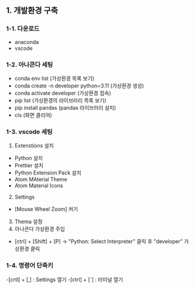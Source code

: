 ## 1. 개발환경 구축
### 1-1. 다운로드
- anaconda
- vscode

### 1-2. 아나콘다 세팅
- conda env list (가상환경 목록 보기)
- conda create -n developer python=3.11 (가상환경 생성)
- conda activate developer (가상환경 접속)
- pip list (가상환경의 라이브러리 목록 보기)
- pip install pandas (pandas 라이브러리 설치)
- cls (화면 클리어)

### 1-3. vscode 세팅
1. Extenstions 설치
 - Python 설치
 - Prettier 설치
 - Python Extension Pack 설치
 - Atom MAterial Theme
 - Atom Material Icons
2. Settings
 - [Mouse Wheel Zoom] 켜기
3. Thema 설정
4. 아나콘다 가상환경 주입
- [ctrl] + [Shift] + [P] -> "Python: Select Interpreter" 클릭 후
 "developer" 가상환경 클릭

### 1-4. 명령어 단축키
-[crtl] + [,] : Settings 열기
-[ctrl] + [`] : 터미널 열기